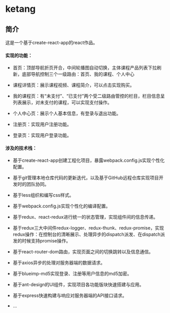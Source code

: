 # ketang

## 简介

这是一个基于create-react-app的react作品。

#### 实现的功能：

- 首页：顶部导航折页开合，中间轮播图自动切换，主体课程产品列表下拉刷新，底部导航控制三个一级路由：首页、我的课程、个人中心

- 课程详情页：展示课程视频、课程简介，可以点击实现购买。

- 我的课程页：有“未支付”、“已支付”两个受二级路由管控的栏目，栏目信息呈列表展示，对未支付的课程，可以实现支付操作。

- 个人中心页：展示个人基本信息，有登录与退出功能。

- 注册页：实现用户注册功能。

- 登录页：实现用户登录功能。


#### 涉及的技术栈：

- 基于create-react-app创建工程化项目，暴露webpack.config.js实现个性化配置。

- 基于git管理本地仓库代码的更新迭代，以及基于GitHub远程仓库实现项目开发时的团队协同。

- 基于less组织和编写css样式。

- 基于webpack.config.js实现个性化的编译配置。

- 基于redux、react-redux进行统一的状态管理，实现组件间的信息传递。

- 基于redux三大中间件redux-logger、redux-thunk、redux-promise，实现redux操作：在控制台的清晰展示、处理异步的dispatch派发、在dispatch派发的时候支持promise操作。

- 基于react-router-dom路由，实现页面之间的切换跳转以及信息通信。

- 基于axios异步的处理对服务器端的数据请求。

- 基于blueimp-md5实现登录、注册等用户信息的md5加密。

- 基于ant-design的UI组件，实现项目各功能版块快速搭建与应用。

- 基于express快速构建与响应对服务器端的API接口请求。

- ...

